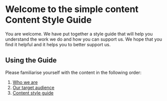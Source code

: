 
# Welcome to the simple content Content Style Guide
You are welcome. We have put together a style guide that will help you understand the work we do and how you can support us. We hope that you find it helpful and it helps you to better support us.

## Using the Guide
Please familiarise yourself with the content in the following order:

1. [Who we are](https://github.com/basifat/simplecontent/blob/main/00-who-we-are.md "who we are")
2. [Our target audience](https://github.com/basifat/simplecontent/blob/main/01-target-audience.md "Our target audience")
3. [Content style guide](https://github.com/basifat/simplecontent/blob/main/03-content-style-guide.md "Our target audience")

